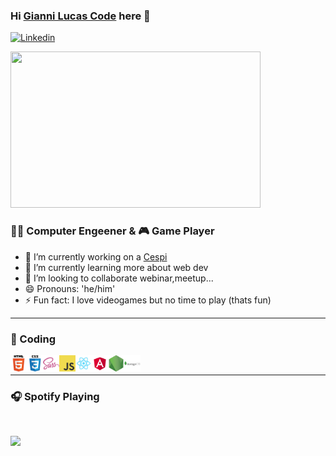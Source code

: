 ### Hi [Gianni Lucas Code][website] here 👋

[![Linkedin](https://img.shields.io/badge/https%3A%2F%2Fwww.linkedin.com%2Fin%2Fgianni-lucas-cerda%2F?style=for-the-badge&logo=linkedin&logoColor=%230A66C2&label=Gianni%20Lucas%20Cerd%C3%A1)](https://www.linkedin.com/in/gianni-lucas-cerda/)

[<img width="400px" height="250px" src="https://s9.gifyu.com/images/SZaQL.gif" />][website]

### 👨‍💻 Computer Engeener & 🎮 Game Player

- 🔭 I’m currently working on a [Cespi][website-work]
- 🌱 I’m currently learning more about web dev
- 👯 I’m looking to collaborate webinar,meetup...
- 😄 Pronouns: 'he/him'
- ⚡ Fun fact: I love videogames but no time to play (thats fun)

---

### 🚀 Coding

<img align="left" alt="HTML5" width="26px" src="https://raw.githubusercontent.com/github/explore/80688e429a7d4ef2fca1e82350fe8e3517d3494d/topics/html/html.png" />

<img align="left" alt="CSS3" width="26px" src="https://raw.githubusercontent.com/github/explore/80688e429a7d4ef2fca1e82350fe8e3517d3494d/topics/css/css.png" />

<img align="left" alt="Sass" width="26px" src="https://raw.githubusercontent.com/github/explore/80688e429a7d4ef2fca1e82350fe8e3517d3494d/topics/sass/sass.png" />

<img align="left" alt="JavaScript" width="26px" src="https://raw.githubusercontent.com/github/explore/80688e429a7d4ef2fca1e82350fe8e3517d3494d/topics/javascript/javascript.png" />

<img align="left" alt="React" width="26px" src="https://raw.githubusercontent.com/github/explore/80688e429a7d4ef2fca1e82350fe8e3517d3494d/topics/react/react.png" />

<img align="left" alt="Angular" width="26px" src="https://raw.githubusercontent.com/github/explore/80688e429a7d4ef2fca1e82350fe8e3517d3494d/topics/angular/angular.png" />

<img align="left" alt="Node.js" width="26px" src="https://raw.githubusercontent.com/github/explore/80688e429a7d4ef2fca1e82350fe8e3517d3494d/topics/nodejs/nodejs.png" />


<img align="left" alt="MongoDB" width="26px" src="https://raw.githubusercontent.com/github/explore/80688e429a7d4ef2fca1e82350fe8e3517d3494d/topics/mongodb/mongodb.png" />

<br/>

---

### 🎧 Spotify Playing

<br>

<p>
<a href="https://spotify-github-profile.vercel.app/api/view?uid=giannilucas&cover_image=true&theme=default&show_offline=false&background_color=6a0606&interchange=false&bar_color_cover=false">
<img src="https://spotify-github-profile.vercel.app/api/view?uid=giannilucas&cover_image=true&theme=default&show_offline=false&background_color=6a0606&interchange=false&bar_color_cover=false" width="175px"/>
</a>
</p>


<!-- LINKS -->
[website]:https://glcportfolio.vercel.app/
[website-work]:https://www.cespi.unlp.edu.ar/